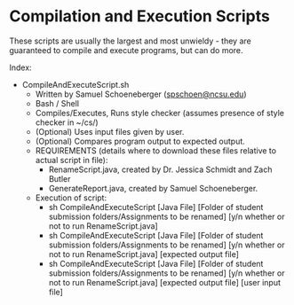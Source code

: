 # Compilation and Execution Scripts
These scripts are usually the largest and most unwieldy - they are guaranteed to compile and execute programs, but can do more.

Index:
* CompileAndExecuteScript.sh
  * Written by Samuel Schoeneberger (spschoen@ncsu.edu)
  * Bash / Shell
  * Compiles/Executes, Runs style checker (assumes presence of style checker in ~/cs/)
  * (Optional) Uses input files given by user.
  * (Optional) Compares program output to expected output.
  * REQUIREMENTS (details where to download these files relative to actual script in file):
    * RenameScript.java, created by Dr. Jessica Schmidt and Zach Butler
    * GenerateReport.java, created by Samuel Schoeneberger.
  * Execution of script:
    * sh CompileAndExecuteScript [Java File] [Folder of student submission folders/Assignments to be renamed] [y/n whether or not to run RenameScript.java]
    * sh CompileAndExecuteScript [Java File] [Folder of student submission folders/Assignments to be renamed] [y/n whether or not to run RenameScript.java] [expected output file]
    * sh CompileAndExecuteScript [Java File] [Folder of student submission folders/Assignments to be renamed] [y/n whether or not to run RenameScript.java] [expected output file] [user input file]
